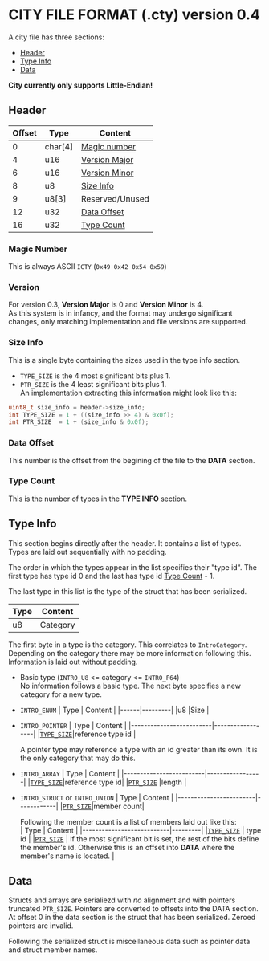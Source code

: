 # CITY FILE FORMAT (.cty) version 0.4

A city file has three sections:
 - [Header](#header)
 - [Type Info](#type-info)
 - [Data](#data)

**City currently only supports Little-Endian!**

## Header

| Offset | Type  | Content |
|--------|------ |---------|
|0       |char[4]|[Magic number](#magic-number)|
|4       |u16    |[Version Major](#version)    |
|6       |u16    |[Version Minor](#version)    |
|8       |u8     |[Size Info](#size-info)      |
|9       |u8[3]  |Reserved/Unused              |
|12      |u32    |[Data Offset](#data-offset)  |
|16      |u32    |[Type Count](#type-count)    |

### Magic Number
This is always ASCII `ICTY` (`0x49 0x42 0x54 0x59`)

### Version
For version 0.3, **Version Major** is 0 and **Version Minor** is 4.   
As this system is in infancy, and the format may undergo significant changes, only matching implementation and file versions are supported.   

### Size Info
This is a single byte containing the sizes used in the type info section.   
 - `TYPE_SIZE` is the 4 most significant bits plus 1.   
 - `PTR_SIZE` is the 4 least significant bits plus 1.   
An implementation extracting this information might look like this:   
```C
uint8_t size_info = header->size_info;
int TYPE_SIZE = 1 + ((size_info >> 4) & 0x0f);
int PTR_SIZE  = 1 + (size_info & 0x0f);
```
### Data Offset
This number is the offset from the begining of the file to the **DATA** section.

### Type Count
This is the number of types in the **TYPE INFO** section.


## Type Info

This section begins directly after the header. It contains a list of types. Types are laid out sequentially with no padding.   

The order in which the types appear in the list specifies their "type id". The first type has type id 0 and the last has type id [Type Count](#type-count) - 1.

The last type in this list is the type of the struct that has been serialized.    
    
| Type | Content |
|------|---------|
|u8    |Category |

The first byte in a type is the category. This correlates to `IntroCategory`. Depending on the category there may be more information following this. Information is laid out without padding.   

 - Basic type (`INTRO_U8` <= category <= `INTRO_F64`)    
   No information follows a basic type. The next byte specifies a new category for a new type.

 - `INTRO_ENUM`
   | Type | Content |
   |------|---------|
   |u8    |Size     |

 - `INTRO_POINTER`
   | Type                    | Content          |
   |-------------------------|------------------|
   |[`TYPE_SIZE`](#size-info)|reference type id |

   A pointer type may reference a type with an id greater than its own. It is the only category that may do this.

 - `INTRO_ARRAY`
   | Type                    | Content         |
   |-------------------------|-----------------|
   |[`TYPE_SIZE`](#size-info)|reference type id|
   |[`PTR_SIZE`](#size-info) |length           |

 - `INTRO_STRUCT` or `INTRO_UNION`
   | Type                   | Content    |
   |------------------------|------------|
   |[`PTR_SIZE`](#size-info)|member count|

   Following the member count is a list of members laid out like this:   
   | Type                      | Content |
   |---------------------------|---------|
   |[`TYPE_SIZE`](#size-info)  | type id |
   |[`PTR_SIZE`](#size-info)   | If the most significant bit is set, the rest of the bits define the member's id. Otherwise this is an offset into **DATA** where the member's name is located. |


## Data

Structs and arrays are serialiezd with *no* alignment and with pointers truncated `PTR_SIZE`. Pointers are converted to offsets into the DATA section.
At offset 0 in the data section is the struct that has been serialized. Zeroed pointers are invalid.  
  
Following the serialized struct is miscellaneous data such as pointer data and struct member names.  
